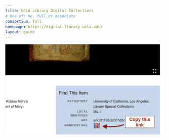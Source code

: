 ```yaml
---
title: UCLA Library Digital Collections
# One of: no, full or associate
consortium: full
homepage: https://digital.library.ucla.edu/
layout: guide
---
```


![Copy the IIIF manifest from the logo or click to open the manifest in a new window](ucla.png)
